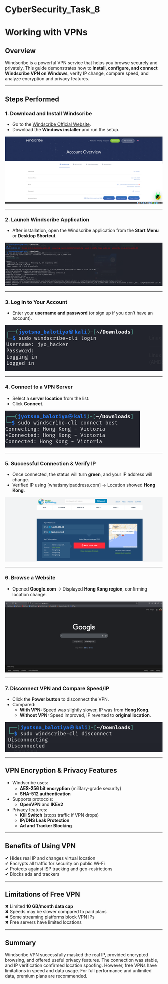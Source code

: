 # CyberSecurity_Task_8
#  Working with VPNs

##  Overview
Windscribe is a powerful VPN service that helps you browse securely and privately. This guide demonstrates how to **install, configure, and connect Windscribe VPN on Windows**, verify IP change, compare speed, and analyze encryption and privacy features.

---

##  Steps Performed

### 1. Download and Install Windscribe
- Go to the [Windscribe Official Website](https://windscribe.com/download).
- Download the **Windows installer** and run the setup.

![Download Windscribe](windscribe.png)

---

### 2. Launch Windscribe Application
- After installation, open the Windscribe application from the **Start Menu** or **Desktop Shortcut**.

![Windscribe App Home](win1.png)

---

### 3. Log in to Your Account
- Enter your **username and password** (or sign up if you don’t have an account).

![Login Screen](win2.png)

---

### 4. Connect to a VPN Server
- Select a **server location** from the list.
- Click **Connect**.

![Server Selection](win3.png)

---

### 5. Successful Connection & Verify IP
- Once connected, the status will turn **green**, and your IP address will change.
- Verified IP using [whatismyipaddress.com] → Location showed **Hong Kong**.

![Connected Screen](win4.png)

---

### 6. Browse a Website
- Opened **Google.com** → Displayed **Hong Kong region**, confirming location change.

![Google Screenshot](win5.png)

---

### 7. Disconnect VPN and Compare Speed/IP
- Click the **Power button** to disconnect the VPN.
- Compared:
  - **With VPN:** Speed was slightly slower, IP was from **Hong Kong**.
  - **Without VPN:** Speed improved, IP reverted to **original location**.

![Disconnected](win6.png)

---

##  VPN Encryption & Privacy Features
- Windscribe uses:
  - **AES-256 bit encryption** (military-grade security)
  - **SHA-512 authentication**
- Supports protocols:
  - **OpenVPN** and **IKEv2**
- Privacy features:
  - **Kill Switch** (stops traffic if VPN drops)
  - **IP/DNS Leak Protection**
  - **Ad and Tracker Blocking**

---

##  Benefits of Using VPN
✔ Hides real IP and changes virtual location  
✔ Encrypts all traffic for security on public Wi-Fi  
✔ Protects against ISP tracking and geo-restrictions  
✔ Blocks ads and trackers  

---

##  Limitations of Free VPN
✖ Limited **10 GB/month data cap**  
✖ Speeds may be slower compared to paid plans  
✖ Some streaming platforms block VPN IPs  
✖ Free servers have limited locations  

---

##  Summary
Windscribe VPN successfully masked the real IP, provided encrypted browsing, and offered useful privacy features. The connection was stable, and IP verification confirmed location spoofing. However, free VPNs have limitations in speed and data usage. For full performance and unlimited data, premium plans are recommended.

